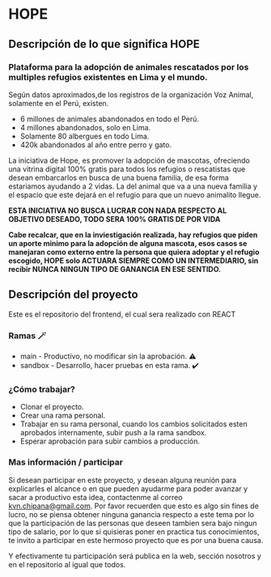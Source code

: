 # HOPE 
## Descripción de lo que significa HOPE
### Plataforma para la adopción de animales rescatados por los multiples refugios existentes en Lima y el mundo.

Según datos aproximados,de los registros de la organización Voz Animal, solamente en el Perú, existen.
 - 6 millones de animales abandonados en todo el Perú.
 - 4 millones abandonados, solo en Lima.
 - Solamente 80 albergues en todo Lima.
 - 420k abandonados al año entre perro y gato.

La iniciativa de Hope, es promover la adopción de mascotas, ofreciendo una vitrina digital 100% gratis para todos los refugios o rescatistas que desean embarcarlos en busca de una buena familia, de esa forma estariamos ayudando a 2 vidas. La del animal que va a una nueva familia y el espacio que este dejará en el refugio para que un nuevo animalito llegue.

**ESTA INICIATIVA NO BUSCA LUCRAR CON NADA RESPECTO AL OBJETIVO DESEADO, TODO SERA 100% GRATIS DE POR VIDA**

**Cabe recalcar, que en la inviestigación realizada, hay refugios que piden un aporte minimo para la adopción de alguna mascota, esos casos se manejaran como externo entre la persona que quiera adoptar y el refugio escogido, HOPE solo ACTUARA SIEMPRE COMO UN INTERMEDIARIO, sin recibir NUNCA NINGUN TIPO DE GANANCIA EN ESE SENTIDO.**

## Descripción del proyecto
Este es el repositorio del frontend, el cual sera realizado con REACT

### Ramas 🪄
- main - Productivo, no modificar sin la aprobación.  ⚠️
- sandbox - Desarrollo, hacer pruebas en esta rama. ✔️

### ¿Cómo trabajar?
- Clonar el proyecto.
- Crear una rama personal.
- Trabajar en su rama personal, cuando los cambios solicitados esten aprobados internamente, subir push a la rama sandbox.
- Esperar aprobación para subir cambios a producción.

### Mas información / participar
Si desean participar en este proyecto, y desean alguna reunión para explicarles el alcance o en que pueden ayudarme para poder avanzar y sacar a productivo esta idea, contactenme al correo kvn.chipana@gmail.com. Por favor recuerden que esto es algo sin fines de lucro, no se piensa obtener ninguna ganancia respecto a este tema por lo que la participación de las personas que deseen tambien sera bajo ningun tipo de salario, por lo que si quisieras poner en practica tus conocimientos, te invito a participar en este hermoso proyecto que es por una buena causa.

Y efectivamente tu participación será publica en la web, sección nosotros y en el repositorio al igual que todos. 

